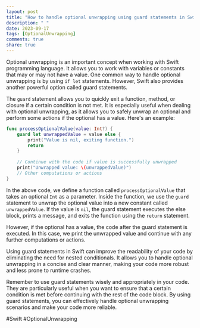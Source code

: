 ```yaml
---
layout: post
title: "How to handle optional unwrapping using guard statements in Swift"
description: " "
date: 2023-09-17
tags: [OptionalUnwrapping]
comments: true
share: true
---
```


Optional unwrapping is an important concept when working with Swift programming language. It allows you to work with variables or constants that may or may not have a value. One common way to handle optional unwrapping is by using `if let` statements. However, Swift also provides another powerful option called guard statements.

The `guard` statement allows you to quickly exit a function, method, or closure if a certain condition is not met. It is especially useful when dealing with optional unwrapping, as it allows you to safely unwrap an optional and perform some actions if the optional has a value. Here's an example:

```swift
func processOptionalValue(value: Int?) {
    guard let unwrappedValue = value else {
        print("Value is nil, exiting function.")
        return
    }
    
    // Continue with the code if value is successfully unwrapped
    print("Unwrapped value: \(unwrappedValue)")
    // Other computations or actions
}
```

In the above code, we define a function called `processOptionalValue` that takes an optional `Int` as a parameter. Inside the function, we use the `guard` statement to unwrap the optional value into a new constant called `unwrappedValue`. If the value is `nil`, the guard statement executes the else block, prints a message, and exits the function using the `return` statement.

However, if the optional has a value, the code after the guard statement is executed. In this case, we print the unwrapped value and continue with any further computations or actions.

Using guard statements in Swift can improve the readability of your code by eliminating the need for nested conditionals. It allows you to handle optional unwrapping in a concise and clear manner, making your code more robust and less prone to runtime crashes.

Remember to use guard statements wisely and appropriately in your code. They are particularly useful when you want to ensure that a certain condition is met before continuing with the rest of the code block. By using guard statements, you can effectively handle optional unwrapping scenarios and make your code more reliable.

#Swift #OptionalUnwrapping